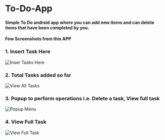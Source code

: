 # To-Do-App
#### Simple To Do android app where you can add new items and can delete items that have been completed by you.

#### Few Screenshots from this APP
### 1. Insert Task Here 

 ![Inser Tasks Here](https://user-images.githubusercontent.com/58872658/98437399-df504700-2107-11eb-8475-44a3ac5e9077.jpeg)
 
### 2. Total Tasks added so far

![View All Tasks](https://user-images.githubusercontent.com/58872658/98437400-e37c6480-2107-11eb-97d2-ae38edbb8b58.jpeg)

### 3. Popup to perform operations i.e. Delete a task, View full task

![Popup Menu](https://user-images.githubusercontent.com/58872658/98437402-e4ad9180-2107-11eb-9103-689e3372e817.jpeg)

### 4. View Full Task

![View Full Task](https://user-images.githubusercontent.com/58872658/98437405-e6775500-2107-11eb-86be-34ef5a9f5f8e.jpeg)



